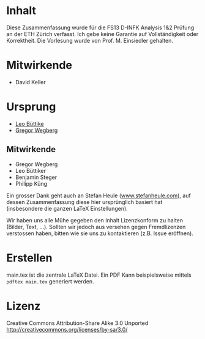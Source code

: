 # Inhalt

Diese Zusammenfassung wurde für die FS13 D-INFK Analysis 1&2 Prüfung an der ETH Zürich verfasst. Ich gebe keine Garantie auf Vollständigkeit oder Korrektheit. Die Vorlesung wurde von Prof. M. Einsiedler gehalten.

# Mitwirkende

- David Keller

# Ursprung

- [Leo Büttike](https://github.com/leobuettiker/eth-summaries)
- [Gregor Wegberg](https://github.com/groggi/eth-bsc-analysis-zfp)

## Mitwirkende

- Gregor Wegberg
- Leo Büttiker
- Benjamin Steger
- Philipp Küng

Ein grosser Dank geht auch an Stefan Heule (www.stefanheule.com), auf dessen Zusammenfassung diese hier ursprünglich basiert hat (insbesondere die ganzen LaTeX Einstellungen).

Wir haben uns alle Mühe gegeben den Inhalt Lizenzkonform zu halten (Bilder, Text, ...). Sollten wir jedoch aus versehen gegen Fremdlizenzen verstossen haben, bitten wie sie uns zu kontaktieren (z.B. Issue eröffnen).

# Erstellen
main.tex ist die zentrale LaTeX Datei. Ein PDF Kann beispielsweise mittels `pdftex main.tex` generiert werden.

# Lizenz
Creative Commons Attribution-Share Alike 3.0 Unported
<http://creativecommons.org/licenses/by-sa/3.0/>